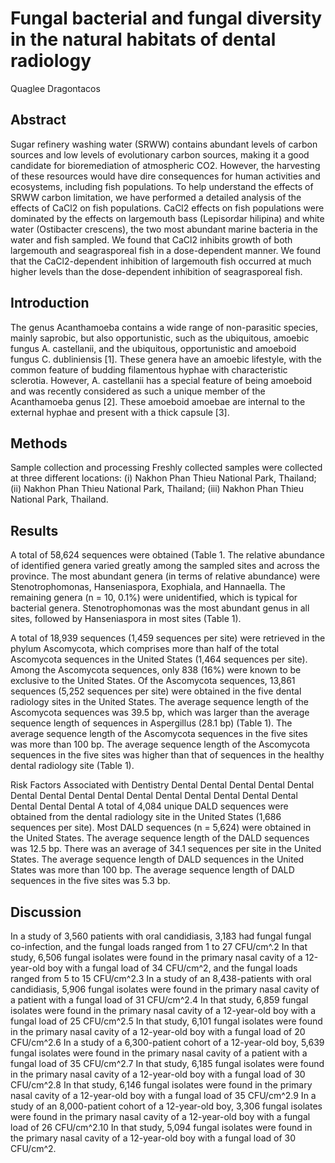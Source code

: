 # Fungal bacterial and fungal diversity in the natural habitats of dental radiology
Quaglee Dragontacos


## Abstract
Sugar refinery washing water (SRWW) contains abundant levels of carbon sources and low levels of evolutionary carbon sources, making it a good candidate for bioremediation of atmospheric CO2. However, the harvesting of these resources would have dire consequences for human activities and ecosystems, including fish populations. To help understand the effects of SRWW carbon limitation, we have performed a detailed analysis of the effects of CaCl2 on fish populations. CaCl2 effects on fish populations were dominated by the effects on largemouth bass (Lepisordar hilipina) and white water (Ostibacter crescens), the two most abundant marine bacteria in the water and fish sampled. We found that CaCl2 inhibits growth of both largemouth and seagrasporeal fish in a dose-dependent manner. We found that the CaCl2-dependent inhibition of largemouth fish occurred at much higher levels than the dose-dependent inhibition of seagrasporeal fish.


## Introduction
The genus Acanthamoeba contains a wide range of non-parasitic species, mainly saprobic, but also opportunistic, such as the ubiquitous, amoebic fungus A. castellanii, and the ubiquitous, opportunistic and amoeboid fungus C. dubliniensis [1]. These genera have an amoebic lifestyle, with the common feature of budding filamentous hyphae with characteristic sclerotia. However, A. castellanii has a special feature of being amoeboid and was recently considered as such a unique member of the Acanthamoeba genus [2]. These amoeboid amoebae are internal to the external hyphae and present with a thick capsule [3].


## Methods
Sample collection and processing
Freshly collected samples were collected at three different locations: (i) Nakhon Phan Thieu National Park, Thailand; (ii) Nakhon Phan Thieu National Park, Thailand; (iii) Nakhon Phan Thieu National Park, Thailand.


## Results
A total of 58,624 sequences were obtained (Table 1. The relative abundance of identified genera varied greatly among the sampled sites and across the province. The most abundant genera (in terms of relative abundance) were Stenotrophomonas, Hanseniaspora, Exophiala, and Hannaella. The remaining genera (n = 10, 0.1%) were unidentified, which is typical for bacterial genera. Stenotrophomonas was the most abundant genus in all sites, followed by Hanseniaspora in most sites (Table 1).

A total of 18,939 sequences (1,459 sequences per site) were retrieved in the phylum Ascomycota, which comprises more than half of the total Ascomycota sequences in the United States (1,464 sequences per site). Among the Ascomycota sequences, only 838 (16%) were known to be exclusive to the United States. Of the Ascomycota sequences, 13,861 sequences (5,252 sequences per site) were obtained in the five dental radiology sites in the United States. The average sequence length of the Ascomycota sequences was 39.5 bp, which was larger than the average sequence length of sequences in Aspergillus (28.1 bp) (Table 1). The average sequence length of the Ascomycota sequences in the five sites was more than 100 bp. The average sequence length of the Ascomycota sequences in the five sites was higher than that of sequences in the healthy dental radiology site (Table 1).

Risk Factors Associated with Dentistry Dental Dental Dental Dental Dental Dental Dental Dental Dental Dental Dental Dental Dental Dental Dental Dental Dental Dental
A total of 4,084 unique DALD sequences were obtained from the dental radiology site in the United States (1,686 sequences per site). Most DALD sequences (n = 5,624) were obtained in the United States. The average sequence length of the DALD sequences was 12.5 bp. There was an average of 34.1 sequences per site in the United States. The average sequence length of DALD sequences in the United States was more than 100 bp. The average sequence length of DALD sequences in the five sites was 5.3 bp.


## Discussion
In a study of 3,560 patients with oral candidiasis, 3,183 had fungal fungal co-infection, and the fungal loads ranged from 1 to 27 CFU/cm^.2 In that study, 6,506 fungal isolates were found in the primary nasal cavity of a 12-year-old boy with a fungal load of 34 CFU/cm^2, and the fungal loads ranged from 5 to 15 CFU/cm^2.3 In a study of an 8,438-patients with oral candidiasis, 5,906 fungal isolates were found in the primary nasal cavity of a patient with a fungal load of 31 CFU/cm^2.4 In that study, 6,859 fungal isolates were found in the primary nasal cavity of a 12-year-old boy with a fungal load of 25 CFU/cm^2.5 In that study, 6,101 fungal isolates were found in the primary nasal cavity of a 12-year-old boy with a fungal load of 20 CFU/cm^2.6 In a study of a 6,300-patient cohort of a 12-year-old boy, 5,639 fungal isolates were found in the primary nasal cavity of a patient with a fungal load of 35 CFU/cm^2.7 In that study, 6,185 fungal isolates were found in the primary nasal cavity of a 12-year-old boy with a fungal load of 30 CFU/cm^2.8 In that study, 6,146 fungal isolates were found in the primary nasal cavity of a 12-year-old boy with a fungal load of 35 CFU/cm^2.9 In a study of an 8,000-patient cohort of a 12-year-old boy, 3,306 fungal isolates were found in the primary nasal cavity of a 12-year-old boy with a fungal load of 26 CFU/cm^2.10 In that study, 5,094 fungal isolates were found in the primary nasal cavity of a 12-year-old boy with a fungal load of 30 CFU/cm^2.

